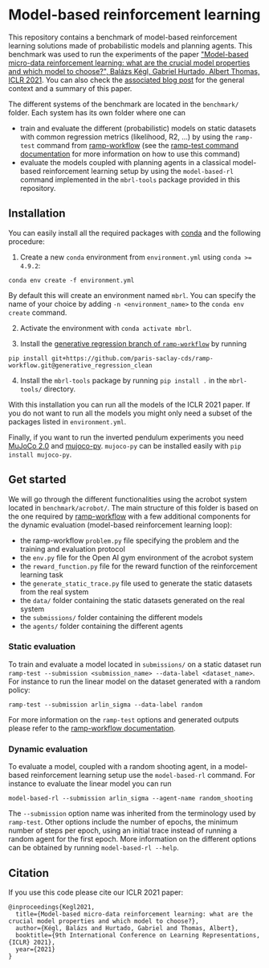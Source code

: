 # Model-based reinforcement learning

This repository contains a benchmark of model-based reinforcement learning solutions made of probabilistic models and planning agents. This benchmark was used to run the experiments of the paper ["Model-based micro-data reinforcement learning: what are the crucial model properties and which model to choose?", Balázs Kégl, Gabriel Hurtado, Albert Thomas, ICLR 2021](https://openreview.net/forum?id=p5uylG94S68). You can also check the [associated blog post](https://towardsdatascience.com/model-based-micro-data-reinforcement-learning-cabe95990664) for the general context and a summary of this paper.

The different systems of the benchmark are located in the `benchmark/` folder. Each system has its own folder where one can
- train and evaluate the different (probabilistic) models on static datasets with common regression metrics (likelihood, R2, ...) by using the `ramp-test` command from [ramp-workflow](https://paris-saclay-cds.github.io/ramp-docs/ramp-workflow/advanced/index.html) (see the [ramp-test command documentation](https://paris-saclay-cds.github.io/ramp-docs/ramp-workflow/advanced/command_line.html#ramp-test) for more information on how to use this command)
- evaluate the models coupled with planning agents in a classical model-based reinforcement learning setup by using the `model-based-rl` command implemented in the `mbrl-tools` package provided in this repository.


## Installation
You can easily install all the required packages with [conda](https://docs.conda.io/projects/conda/en/latest/index.html) and the following procedure:
1. Create a new `conda` environment from `environment.yml` using `conda >= 4.9.2`:
```
conda env create -f environment.yml
```
By default this will create an environment named `mbrl`. You can specify the name of your choice by adding `-n <environment_name>` to the `conda env create` command.

2. Activate the environment with `conda activate mbrl`.

3. Install the [generative regression branch of `ramp-workflow`](https://github.com/paris-saclay-cds/ramp-workflow/pull/193) by running
```
pip install git+https://github.com/paris-saclay-cds/ramp-workflow.git@generative_regression_clean
```

4. Install the `mbrl-tools` package by running `pip install .` in the `mbrl-tools/` directory.

With this installation you can run all the models of the ICLR 2021 paper. If you do not want to run all the models you might only need a subset of the packages listed in `environment.yml`.

Finally, if you want to run the inverted pendulum experiments you need [MuJoCo 2.0](http://www.mujoco.org/index.html) and [mujoco-py](https://github.com/openai/mujoco-py). `mujoco-py` can be installed easily with `pip install mujoco-py`.

## Get started

We will go through the different functionalities using the acrobot system located in `benchmark/acrobot/`. The main structure of this folder is based on the one required by [ramp-workflow](https://paris-saclay-cds.github.io/ramp-docs/ramp-workflow/advanced/workflow.html) with a few additional components for the dynamic evaluation (model-based reinforcement learning loop):
* the ramp-workflow `problem.py` file specifying the problem and the training and evaluation protocol
* the `env.py` file for the Open AI gym environment of the acrobot system
* the `reward_function.py` file for the reward function of the reinforcement learning task
* the `generate_static_trace.py` file used to generate the static datasets from the real system
* the `data/` folder containing the static datasets generated on the real system 
* the `submissions/` folder containing the different models
* the `agents/` folder containing the different agents

### Static evaluation
To train and evaluate a model located in `submissions/` on a static dataset run `ramp-test --submission <submission_name> --data-label <dataset_name>`. For instance to run the linear model on the dataset generated with a random policy:
```
ramp-test --submission arlin_sigma --data-label random
```
For more information on the `ramp-test` options and generated outputs please refer to the [ramp-workflow documentation](https://paris-saclay-cds.github.io/ramp-docs/ramp-workflow/advanced/workflow.html).

### Dynamic evaluation
To evaluate a model, coupled with a random shooting agent, in a model-based reinforcement learning setup use the `model-based-rl` command. For instance to evaluate the linear model you can run
```
model-based-rl --submission arlin_sigma --agent-name random_shooting
```
The `--submission` option name was inherited from the terminology used by `ramp-test`. Other options include the number of epochs, the minimum number of steps per epoch, using an initial trace instead of running a random agent for the first epoch. More information on the different options can be obtained by running `model-based-rl --help`.

## Citation
If you use this code please cite our ICLR 2021 paper:
```
@inproceedings{Kegl2021,
  title={Model-based micro-data reinforcement learning: what are the crucial model properties and which model to choose?},
  author={Kégl, Balázs and Hurtado, Gabriel and Thomas, Albert},
  booktitle={9th International Conference on Learning Representations, {ICLR} 2021},
  year={2021}
}
```